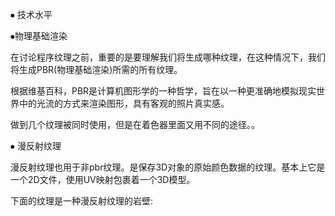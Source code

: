 ⦁ 技术水平  

<!--⦁	State of the Art-->  

⦁物理基础渲染  

<!--⦁	PBR-->   

在讨论程序纹理之前，重要的是要理解我们将生成哪种纹理，在这种情况下，我们将生成PBR(物理基础渲染)所需的所有纹理。  

<!--Before talking about procedural textures it is important to understand which kind of textures are we going to generate, in this case we are going to generate all the textures needed for PBR (Physically Based Rendering).-->  

根据维基百科，PBR是计算机图形学的一种哲学，旨在以一种更准确地模拟现实世界中的光流的方式来渲染图形，具有客观的照片真实感。  

<!--According to Wikipedia, PBR is a philosophy in computer graphics that seeks to render graphics in a way that more accurately models the flow of light in the real world, having as objective photorealism. -->

做到几个纹理被同时使用，但是在着色器里面又用不同的途径。。

<!--In order to do so several textures are used, each one interpreted in a different way inside the shader.  -->

⦁ 漫反射纹理   

<!--⦁	Diffuse texture-->    

漫反射纹理也用于非pbr纹理。是保存3D对象的原始颜色数据的纹理。基本上它是一个2D文件，使用UV映射包裹着一个3D模型。  

<!--The diffuse texture was also used in non-PBR texturing. Is the texture that holds raw color data of 3D objects. Basically it is a 2D file that is wrapped around a 3D model using UV mapping. --> 
下面的纹理是一种漫反射纹理的岩壁:  

<!--The following texture is a diffuse texture for a rock wall:
![漫反射纹理的岩壁](https://github.com/Moontabu/mypics/blob/main/%E5%BE%AE%E4%BF%A1%E5%9B%BE%E7%89%87_20210817151830.png)-->
